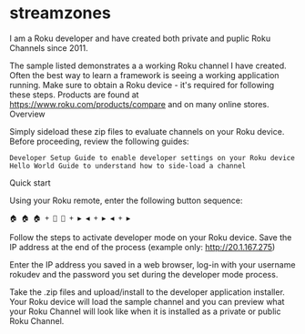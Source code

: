 # streamzones
I am a Roku developer and have created both private and puplic Roku Channels since 2011.

The sample listed demonstrates a a working Roku channel I have created. Often the best way to learn a framework is seeing a working application running. Make sure to obtain a Roku device - it's required for following these steps. Products are found at https://www.roku.com/products/compare and on many online stores.
Overview

Simply sideload these zip files to evaluate channels on your Roku device. Before proceeding, review the following guides:

    Developer Setup Guide to enable developer settings on your Roku device
    Hello World Guide to understand how to side-load a channel

Quick start

Using your Roku remote, enter the following button sequence:

    🏠 🏠 🏠 + 🔼 🔼 + ▶️ ◀️ + ▶️ ◀️ + ▶️

Follow the steps to activate developer mode on your Roku device. Save the IP address at the end of the process (example only: http://20.1.167.275)

Enter the IP address you saved in a web browser, log-in with your username rokudev and the password you set during the developer mode process.

Take  the .zip files and upload/install to the developer application installer. Your Roku device will load the sample channel and you can preview what your Roku Channel will look like when it is installed as a private or public Roku Channel.
